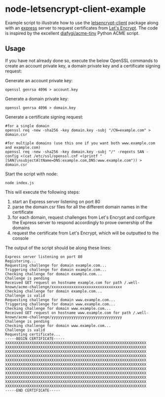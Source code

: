 # node-letsencrypt-client-example

Example script to illustrate how to use the [letsencrypt-client](https://www.npmjs.com/package/letsencrypt-client) package along with an [express](https://www.npmjs.com/package/express) server to request certificates from [Let's Encrypt](https://letsencrypt.org/). The code is inspired by the excellent [diafygi/acme-tiny](https://github.com/diafygi/acme-tiny) Python ACME script.

## Usage

If you have not already done so, execute the below OpenSSL commands to create an account private key, a domain private key and a certificate signing request:

Generate an account private key:
```
openssl genrsa 4096 > account.key
```

Generate a domain private key:
```
openssl genrsa 4096 > domain.key
```

Generate a certificate signing request:
```
#for a single domain
openssl req -new -sha256 -key domain.key -subj "/CN=example.com" > domain.csr

#for multiple domains (use this one if you want both www.example.com and example.com)
openssl req -new -sha256 -key domain.key -subj "/" -reqexts SAN -config <(cat /etc/ssl/openssl.cnf <(printf "[SAN]\nsubjectAltName=DNS:example.com,DNS:www.example.com")) > domain.csr
```

Start the script with node:
```
node index.js
```

This will execute the following steps:
1. start an Express server listening on port 80
2. parse the domain.csr files for all the different domain names in the certificate
3. for each domain, request challenges from Let's Encrypt and configure the Express server to respond accordingly to prove ownership of the domains
4. request the certificate from Let's Encrypt, which will be outputted to the console

The output of the script should be along these lines:
```
Express server listening on port 80
Registering...
Requesting challenge for domain example.com...
Triggering challenge for domain example.com...
Checking challenge for domain example.com...
Challenge is pending
Received GET request on hostname example.com for path /.well-known/acme-challenge/xxxxxxxxxxxxxxxxxxxxxxxxxxxxxxxx
Checking challenge for domain example.com...
Challenge is valid
Requesting challenge for domain www.example.com...
Triggering challenge for domain www.example.com...
Checking challenge for domain www.example.com...
Received GET request on hostname www.example.com for path /.well-known/acme-challenge/yyyyyyyyyyyyyyyyyyyyyyyyyyyyyyyy
Challenge is pending
Checking challenge for domain www.example.com...
Challenge is valid
Requesting certificate...
-----BEGIN CERTIFICATE-----
XXXXXXXXXXXXXXXXXXXXXXXXXXXXXXXXXXXXXXXXXXXXXXXXXXXXXXXXXXXXXXXX
XXXXXXXXXXXXXXXXXXXXXXXXXXXXXXXXXXXXXXXXXXXXXXXXXXXXXXXXXXXXXXXX
XXXXXXXXXXXXXXXXXXXXXXXXXXXXXXXXXXXXXXXXXXXXXXXXXXXXXXXXXXXXXXXX
XXXXXXXXXXXXXXXXXXXXXXXXXXXXXXXXXXXXXXXXXXXXXXXXXXXXXXXXXXXXXXXX
XXXXXXXXXXXXXXXXXXXXXXXXXXXXXXXXXXXXXXXXXXXXXXXXXXXXXXXXXXXXXXXX
XXXXXXXXXXXXXXXXXXXXXXXXXXXXXXXXXXXXXXXXXXXXXXXXXXXXXXXXXXXXXXXX
XXXXXXXXXXXXXXXXXXXXXXXXXXXXXXXXXXXXXXXXXXXXXXXXXXXXXXXXXXXXXXXX
XXXXXXXXXXXXXXXXXXXXXXXXXXXXXXXXXXXXXXXXXXXXXXXXXXXXXXXXXXXXXXXX
XXXXXXXXXXXXXXXXXXXXXXXXXXXXXXXXXXXXXXXXXXXXXXXXXXXXXXXXXXXXXXXX
XXXXXXXXXXXXXXXXXXXXXXXXXXXXXXXXXXXXXXXXXXXXXXXXXXXXXXXXXXXXXXXX
XXXXXXXXXXXXXXXXXXXXXXXXXXXXXXXXXXXXXXXXXXXXXXXXXXXXXXXXXXXXXXXX
-----END CERTIFICATE-----
```
